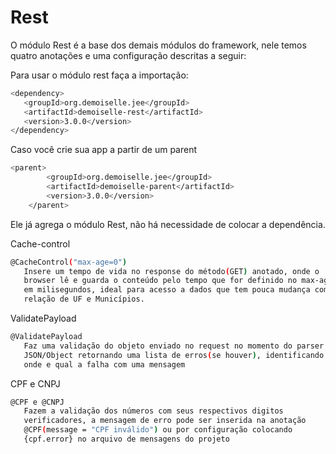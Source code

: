 # Rest

O módulo Rest é a base dos demais módulos do framework, nele temos quatro anotações e uma configuração descritas a seguir:

Para usar o módulo rest faça a importação:

```bash
<dependency>
   <groupId>org.demoiselle.jee</groupId>
   <artifactId>demoiselle-rest</artifactId>
   <version>3.0.0</version>
</dependency>
```

Caso você crie sua app a partir de um parent

```bash
<parent>
        <groupId>org.demoiselle.jee</groupId>
        <artifactId>demoiselle-parent</artifactId>
        <version>3.0.0</version>
    </parent>
```

Ele já agrega o módulo Rest, não há necessidade de colocar a dependência.

Cache-control

```bash
@CacheControl("max-age=0") 
   Insere um tempo de vida no response do método(GET) anotado, onde o
   browser lê e guarda o conteúdo pelo tempo que for definido no max-age
   em milisegundos, ideal para acesso a dados que tem pouca mudança como
   relação de UF e Municípios.
```

ValidatePayload

```bash
@ValidatePayload
   Faz uma validação do objeto enviado no request no momento do parser
   JSON/Object retornando uma lista de erros(se houver), identificando
   onde e qual a falha com uma mensagem
```

CPF e CNPJ

```bash
@CPF e @CNPJ
   Fazem a validação dos números com seus respectivos digitos
   verificadores, a mensagem de erro pode ser inserida na anotação
   @CPF(message = "CPF inválido") ou por configuração colocando
   {cpf.error} no arquivo de mensagens do projeto
```



